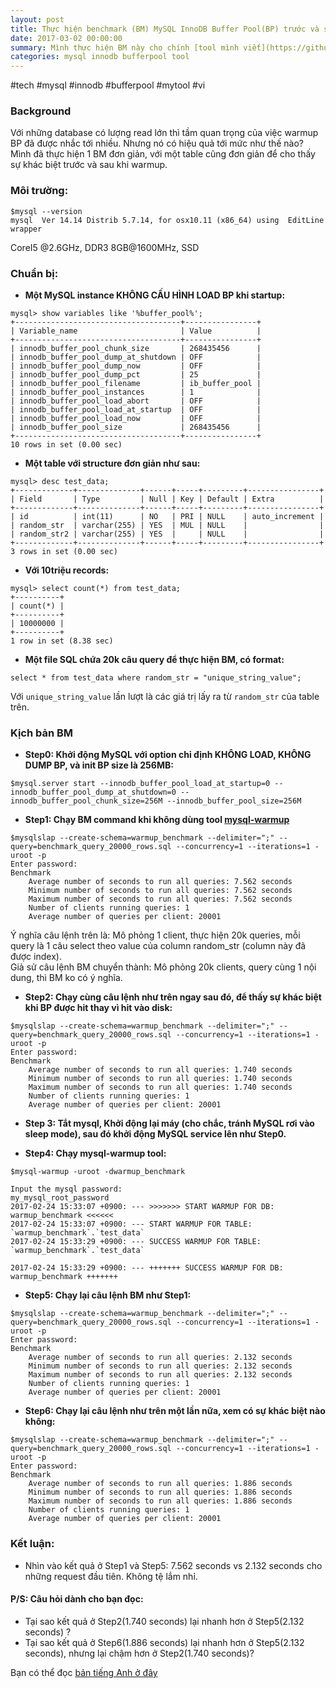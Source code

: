 ```yaml
---
layout: post
title: Thực hiện benchmark (BM) MySQL InnoDB Buffer Pool(BP) trước và sau khi được warmup
date: 2017-03-02 00:00:00
summary: Mình thực hiện BM này cho chính [tool mình viết](https://github.com/manhdaovan/mysql_warmup), cũng là 1 tool đơn giản thôi, tiện thể đem kết quả lên khoe với mọi người luôn.
categories: mysql innodb bufferpool tool
---
```


#tech #mysql #innodb #bufferpool #mytool #vi

### Background

Với những database có lượng read lớn thì tầm quan trọng của việc warmup BP đã được nhắc tới nhiều. Nhưng nó có hiệu quả tới mức như thế nào? Mình đã thực hiện 1 BM đơn giản, với một table cũng đơn giản để cho thấy sự khác biệt trước và sau khi warmup.

### Môi trường:

```
$mysql --version
mysql  Ver 14.14 Distrib 5.7.14, for osx10.11 (x86_64) using  EditLine wrapper
```

CoreI5 @2.6GHz, DDR3 8GB@1600MHz, SSD

### Chuẩn bị:

* **Một MySQL instance KHÔNG CẤU HÌNH LOAD BP khi startup:**

```
mysql> show variables like '%buffer_pool%';
+-------------------------------------+----------------+
| Variable_name                       | Value          |
+-------------------------------------+----------------+
| innodb_buffer_pool_chunk_size       | 268435456      |
| innodb_buffer_pool_dump_at_shutdown | OFF            |
| innodb_buffer_pool_dump_now         | OFF            |
| innodb_buffer_pool_dump_pct         | 25             |
| innodb_buffer_pool_filename         | ib_buffer_pool |
| innodb_buffer_pool_instances        | 1              |
| innodb_buffer_pool_load_abort       | OFF            |
| innodb_buffer_pool_load_at_startup  | OFF            |
| innodb_buffer_pool_load_now         | OFF            |
| innodb_buffer_pool_size             | 268435456      |
+-------------------------------------+----------------+
10 rows in set (0.00 sec)
```

* **Một table với structure đơn giản như sau:**

```
mysql> desc test_data;
+-------------+--------------+------+-----+---------+----------------+
| Field       | Type         | Null | Key | Default | Extra          |
+-------------+--------------+------+-----+---------+----------------+
| id          | int(11)      | NO   | PRI | NULL    | auto_increment |
| random_str  | varchar(255) | YES  | MUL | NULL    |                |
| random_str2 | varchar(255) | YES  |     | NULL    |                |
+-------------+--------------+------+-----+---------+----------------+
3 rows in set (0.00 sec)
```


* **Với 10triệu records:**

```
mysql> select count(*) from test_data;
+----------+
| count(*) |
+----------+
| 10000000 |
+----------+
1 row in set (8.38 sec)
```

* **Một file SQL chứa 20k câu query để thực hiện BM, có format:**

```
select * from test_data where random_str = "unique_string_value";
```

Với `unique_string_value` lần lượt là các giá trị lấy ra từ `random_str` của table trên.

### Kịch bản BM

* **Step0: Khởi động MySQL với option chỉ định KHÔNG LOAD, KHÔNG DUMP BP, và init BP size là 256MB:**

```
$mysql.server start --innodb_buffer_pool_load_at_startup=0 --innodb_buffer_pool_dump_at_shutdown=0 --innodb_buffer_pool_chunk_size=256M --innodb_buffer_pool_size=256M
```

* **Step1: Chạy BM command khi không dùng tool [mysql-warmup](https://github.com/manhdaovan/mysql_warmup)**

```
$mysqlslap --create-schema=warmup_benchmark --delimiter=";" --query=benchmark_query_20000_rows.sql --concurrency=1 --iterations=1 -uroot -p
Enter password:
Benchmark
    Average number of seconds to run all queries: 7.562 seconds
    Minimum number of seconds to run all queries: 7.562 seconds
    Maximum number of seconds to run all queries: 7.562 seconds
    Number of clients running queries: 1
    Average number of queries per client: 20001
```

Ý nghĩa câu lệnh trên là: Mô phỏng 1 client, thực hiện 20k queries, mỗi query là 1 câu select theo value của column random_str (column này đã được index).<br/>
Giả sử câu lệnh BM chuyển thành: Mô phỏng 20k clients, query cùng 1 nội dung, thì BM ko có ý nghĩa.

* **Step2: Chạy cùng câu lệnh như trên ngay sau đó, để thấy sự khác biệt khi BP được hit thay vì hit vào disk:**
```
$mysqlslap --create-schema=warmup_benchmark --delimiter=";" --query=benchmark_query_20000_rows.sql --concurrency=1 --iterations=1 -uroot -p
Enter password:
Benchmark
    Average number of seconds to run all queries: 1.740 seconds
    Minimum number of seconds to run all queries: 1.740 seconds
    Maximum number of seconds to run all queries: 1.740 seconds
    Number of clients running queries: 1
    Average number of queries per client: 20001
```

* **Step 3: Tắt mysql, Khởi động lại máy (cho chắc, tránh MySQL rơi vào sleep mode), sau đó khởi động MySQL service lên như Step0.**

* **Step4: Chạy mysql-warmup tool:**

```
$mysql-warmup -uroot -dwarmup_benchmark

Input the mysql password:
my_mysql_root_password
2017-02-24 15:33:07 +0900: --- >>>>>>> START WARMUP FOR DB: warmup_benchmark <<<<<<
2017-02-24 15:33:07 +0900: --- START WARMUP FOR TABLE:   `warmup_benchmark`.`test_data`
2017-02-24 15:33:29 +0900: --- SUCCESS WARMUP FOR TABLE: `warmup_benchmark`.`test_data`

2017-02-24 15:33:29 +0900: --- +++++++ SUCCESS WARMUP FOR DB: warmup_benchmark +++++++
```

* **Step5: Chạy lại câu lệnh BM như Step1:**

```
$mysqlslap --create-schema=warmup_benchmark --delimiter=";" --query=benchmark_query_20000_rows.sql --concurrency=1 --iterations=1 -uroot -p
Enter password:
Benchmark
    Average number of seconds to run all queries: 2.132 seconds
    Minimum number of seconds to run all queries: 2.132 seconds
    Maximum number of seconds to run all queries: 2.132 seconds
    Number of clients running queries: 1
    Average number of queries per client: 20001
```

* **Step6: Chạy lại câu lệnh như trên một lần nữa, xem có sự khác biệt nào không:**

```
$mysqlslap --create-schema=warmup_benchmark --delimiter=";" --query=benchmark_query_20000_rows.sql --concurrency=1 --iterations=1 -uroot -p
Enter password:
Benchmark
    Average number of seconds to run all queries: 1.886 seconds
    Minimum number of seconds to run all queries: 1.886 seconds
    Maximum number of seconds to run all queries: 1.886 seconds
    Number of clients running queries: 1
    Average number of queries per client: 20001
```

### Kết luận:
* Nhìn vào kết quả ở Step1 và Step5: 7.562 seconds vs 2.132 seconds cho những request đầu tiên. Không tệ lắm nhỉ.

#### P/S: Câu hỏi dành cho bạn đọc:

* Tại sao kết quả ở Step2(1.740 seconds) lại nhanh hơn ở Step5(2.132 seconds) ?
* Tại sao kết quả ở Step6(1.886 seconds) lại nhanh hơn ở Step5(2.132 seconds), nhưng lại chậm hơn ở Step2(1.740 seconds)?

Bạn có thể đọc [bản tiếng Anh ở đây](https://github.com/manhdaovan/mysql_warmup/blob/master/BENCHMARK.md)
